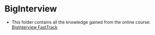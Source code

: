 # BigInterview

* This folder contains all the knowledge gained from the online course: [BigInterview FastTrack](https://duke.biginterview.com/members/curriculum/fast_track)